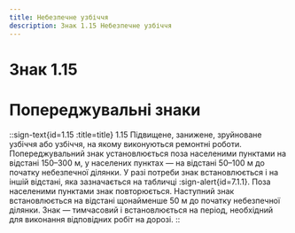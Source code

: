 ```yaml
---
title: Небезпечне узбіччя
description: Знак 1.15 Небезпечне узбіччя
---
```

# Знак 1.15
# Попереджувальні знаки
::sign-text{id=1.15 :title=title}
1.15 Підвищене, занижене, зруйноване узбіччя або узбіччя, на якому виконуються ремонтні роботи.
Попереджувальний знак установлюється поза населеними пунктами на відстані 150–300 м, у населених пунктах — на відстані 50–100 м до початку небезпечної ділянки. У разі потреби знак встановлюється і на іншій відстані, яка зазначається на табличці :sign-alert{id=7.1.1}.
Поза населеними пунктами знак повторюється. Наступний знак встановлюється на відстані щонайменше 50 м до початку небезпечної ділянки.
Знак — тимчасовий і встановлюється на період, необхідний для виконання відповідних робіт на дорозі.
::
